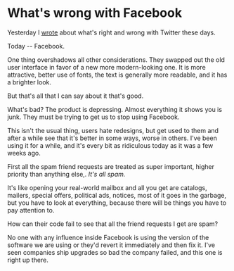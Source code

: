 # What's wrong with Facebook
Yesterday I <a href="http://scripting.com/2020/10/04/135949.html?title=checkingInOnTwitter">wrote</a> about what's right and wrong with Twitter these days. 

Today -- Facebook. 

One thing overshadows all other considerations. They swapped out the old user interface in favor of a new more modern-looking one. It is more attractive, better use of fonts, the text is generally more readable, and it has a brighter look. 

But that's all that I can say about it that's good.

What's bad? The product is depressing. Almost everything it shows you is junk. They must be trying to get us to stop using Facebook. 

This isn't the usual thing, users hate redesigns, but get used to them and after a while see that it's better in some ways, worse in others. I've been using it for a while, and it's every bit as ridiculous today as it was a few weeks ago. 

First all the spam friend requests are treated as super important, higher priority than anything else,. <i>It's all spam.</i>  

It's like opening your real-world mailbox and all you get are catalogs, mailers, special offers, political ads, notices, most of it goes in the garbage, but you have to look at everything, because there will be things you have to pay attention to. 

How can their code fail to see that all the friend requests I get are spam? 

No one with any influence inside Facebook is using the version of the software we are using or they'd revert it immediately and then fix it. I've seen companies ship upgrades so bad the company failed, and this one is right up there. 

